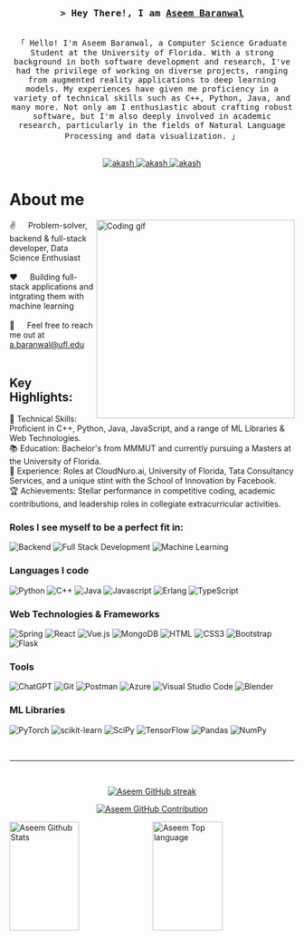 <!-- Intro  -->
<h3 align="center">
        <samp>&gt; Hey There!, I am
                <b><a href="https://aseem-b.vercel.app/" target="_blank">Aseem Baranwal</a></b>
        </samp>
</h3>


<p align="center"> 
  <samp>
    <br>
    「 Hello! I'm Aseem Baranwal, a Computer Science Graduate Student at the University of Florida. With a strong background in both software development and research, I've had the privilege of working on diverse projects, ranging from augmented reality applications to deep learning models. My experiences have given me proficiency in a variety of technical skills such as C++, Python, Java, and many more. Not only am I enthusiastic about crafting robust software, but I'm also deeply involved in academic research, particularly in the fields of Natural Language Processing and data visualization. 」
    <br>
    <br>
  </samp>
</p>

<p align="center">
 <a href="https://aseem-b.vercel.app/" target="blank">
  <img src="https://img.shields.io/badge/Website-DC143C?style=for-the-badge&logo=medium&logoColor=white" alt="akash" />
 </a>
 <a href="https://linkedin.com/in/aseembaranwal" target="_blank">
  <img src="https://img.shields.io/badge/LinkedIn-0077B5?style=for-the-badge&logo=linkedin&logoColor=white" alt="akash"/>
 </a>
  <a href="https://leetcode.com/the_kalakar" target="_blank">
  <img src="https://img.shields.io/badge/Leetcode-grey?style=for-the-badge&logo=leetcode&logoColor=orange" alt="akash"/>
 </a>
</p>


<!-- About Section -->
 # About me
 
<p>
 <img align="right" width="350" src="/assets/programmer.gif" alt="Coding gif" />
  
 ✌️ &emsp; Problem-solver, backend & full-stack developer, Data Science Enthusiast <br/><br/>
 ❤️ &emsp; Building full-stack applications and intgrating them with machine learning<br/><br/>
 📧 &emsp; Feel free to reach me out at a.baranwal@ufl.edu<br/><br/>


</p>

## Key Highlights:

🔧 Technical Skills: Proficient in C++, Python, Java, JavaScript, and a range of ML Libraries & Web Technologies.  
📚 Education: Bachelor's from MMMUT and currently pursuing a Masters at the University of Florida.  
🚀 Experience: Roles at CloudNuro.ai, University of Florida, Tata Consultancy Services, and a unique stint with the School of Innovation by Facebook.  
🏆 Achievements: Stellar performance in competitive coding, academic contributions, and leadership roles in collegiate extracurricular activities.  

### Roles I see myself to be a perfect fit in:
![Backend](https://img.shields.io/badge/Backend-sky?style=for-the-badge&labelColor=black&logo=backend&logoColor=F0DB4F)
![Full Stack Development](https://img.shields.io/badge/Full-stack-blue?style=for-the-badge&logo=fullstack&logoColor=F0DB4F)
![Machine Learning](https://img.shields.io/badge/Machine-learning-green?style=for-the-badge&labelColor=black&logo=fullstack&logoColor=F0DB4F)

### Languages I code
![Python](https://img.shields.io/badge/Python-green?style=for-the-badge&labelColor=black&logo=python&logoColor=F0DB4F)
![C++](https://img.shields.io/badge/C++-black?style=for-the-badge&labelColor=black&logo=c++&logoColor=F0DB4F)
![Java](https://img.shields.io/badge/Java-F0DB4F?style=for-the-badge&labelColor=black&logo=java&logoColor=grey)
![Javascript](https://img.shields.io/badge/Javascript-F0DB4F?style=for-the-badge&logo=javascript&logoColor=F0DB4F)
![Erlang](https://img.shields.io/badge/Erlang-white.svg?style=for-the-badge&logo=erlang&logoColor=a90533)
![TypeScript](https://img.shields.io/badge/typescript-%23007ACC.svg?style=for-the-badge&logo=typescript&logoColor=white)

### Web Technologies & Frameworks
![Spring](https://img.shields.io/badge/spring-%236DB33F.svg?style=for-the-badge&logo=spring&logoColor=white)
![React](https://img.shields.io/badge/-React-61DBFB?style=for-the-badge&labelColor=black&logo=react&logoColor=61DBFB)
![Vue.js](https://img.shields.io/badge/vuejs-%2335495e.svg?style=for-the-badge&logo=vuedotjs&logoColor=%234FC08D)
![MongoDB](https://img.shields.io/badge/MongoDB-4EA94B?style=for-the-badge&logo=mongodb&logoColor=white)
![HTML](https://img.shields.io/badge/HTML5-E34F26?style=for-the-badge&logo=html5&logoColor=white)
![CSS3](https://img.shields.io/badge/CSS3-1572B6?style=for-the-badge&logo=css3&logoColor=white)
![Bootstrap](https://img.shields.io/badge/Bootstrap-563D7C?style=for-the-badge&logo=bootstrap&logoColor=white)
![Flask](https://img.shields.io/badge/flask-%23000.svg?style=for-the-badge&logo=flask&logoColor=white)

### Tools
![ChatGPT](https://img.shields.io/badge/chatGPT-74aa9c?style=for-the-badge&logo=openai&logoColor=white)
![Git](https://img.shields.io/badge/Git-F05032?style=for-the-badge&logo=git&logoColor=white)
![Postman](https://img.shields.io/badge/Postman-FF6C37?style=for-the-badge&logo=postman&logoColor=white)
![Azure](https://img.shields.io/badge/azure-%230072C6.svg?style=for-the-badge&logo=microsoftazure&logoColor=white)
![Visual Studio Code](https://img.shields.io/badge/Visual%20Studio%20Code-0078d7.svg?style=for-the-badge&logo=visual-studio-code&logoColor=white)
![Blender](https://img.shields.io/badge/blender-%23F5792A.svg?style=for-the-badge&logo=blender&logoColor=white)

### ML Libraries
![PyTorch](https://img.shields.io/badge/PyTorch-%23EE4C2C.svg?style=for-the-badge&logo=PyTorch&logoColor=white)
![scikit-learn](https://img.shields.io/badge/scikit--learn-%23F7931E.svg?style=for-the-badge&logo=scikit-learn&logoColor=white)
![SciPy](https://img.shields.io/badge/SciPy-%230C55A5.svg?style=for-the-badge&logo=scipy&logoColor=%white)
![TensorFlow](https://img.shields.io/badge/TensorFlow-%23FF6F00.svg?style=for-the-badge&logo=TensorFlow&logoColor=white)
![Pandas](https://img.shields.io/badge/pandas-%23150458.svg?style=for-the-badge&logo=pandas&logoColor=white)
![NumPy](https://img.shields.io/badge/numpy-%23013243.svg?style=for-the-badge&logo=numpy&logoColor=white)
<br/>


<br/>
<hr/>
<br/>

<p align="center">
  <a href="https://github.com/AseemBaranwal">
    <img src="https://github-readme-streak-stats.herokuapp.com/?user=AseemBaranwal&theme=radical&border=7F3FBF&background=0D1117" alt="Aseem GitHub streak"/>
  </a>
</p>

<p align="center">
  <a href="https://github.com/AseemBaranwal">
    <img src="https://github-profile-summary-cards.vercel.app/api/cards/profile-details?username=AseemBaranwal&theme=radical" alt="Aseem GitHub Contribution"/>
  </a>
</p>

<a> 
    <a href="https://github.com/AseemBaranwal"><img alt="Aseem Github Stats" src="https://denvercoder1-github-readme-stats.vercel.app/api?username=AseemBaranwal&show_icons=true&count_private=true&theme=react&border_color=7F3FBF&bg_color=0D1117&title_color=F85D7F&icon_color=F8D866" height="192px" width="49.5%"/></a>
  <a href="https://github.com/AseemBaranwal"><img alt="Aseem Top language" src="https://denvercoder1-github-readme-stats.vercel.app/api/top-langs/?username=AseemBaranwal&langs_count=10&layout=compact&theme=react&border_color=7F3FBF&bg_color=0D1117&title_color=F85D7F&icon_color=F8D866" height="192px" width="49.5%"/></a>
  <br/>
</a>
